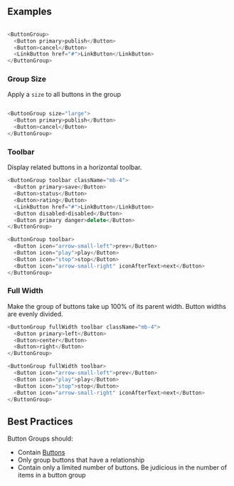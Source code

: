 ## Examples

```js

<ButtonGroup>
  <Button primary>publish</Button>
  <Button>cancel</Button>
  <LinkButton href="#">LinkButton</LinkButton>
</ButtonGroup>
```

### Group Size

Apply a `size` to all buttons in the group

```js

<ButtonGroup size="large">
  <Button primary>publish</Button>
  <Button>cancel</Button>
</ButtonGroup>
```

### Toolbar

Display related buttons in a horizontal toolbar.

```js
<ButtonGroup toolbar className="mb-4">
  <Button primary>save</Button>
  <Button>status</Button>
  <Button>rating</Button>
  <LinkButton href="#">LinkButton</LinkButton>
  <Button disabled>disabled</Button>
  <Button primary danger>delete</Button>
</ButtonGroup>

<ButtonGroup toolbar>
  <Button icon="arrow-small-left">prev</Button>
  <Button icon="play">play</Button>
  <Button icon="stop">stop</Button>
  <Button icon="arrow-small-right" iconAfterText>next</Button>
</ButtonGroup>
```

### Full Width

Make the group of buttons take up 100% of its parent width. Button widths are evenly divided.

```js
<ButtonGroup fullWidth toolbar className="mb-4">
  <Button primary>left</Button>
  <Button>center</Button>
  <Button>right</Button>
</ButtonGroup>

<ButtonGroup fullWidth toolbar>
  <Button icon="arrow-small-left">prev</Button>
  <Button icon="play">play</Button>
  <Button icon="stop">stop</Button>
  <Button icon="arrow-small-right" iconAfterText>next</Button>
</ButtonGroup>
```

## Best Practices

Button Groups should:

* Contain [Buttons](/#/Components/Button)
* Only group buttons that have a relationship
* Contain only a limited number of buttons. Be judicious in the number of items in a button group